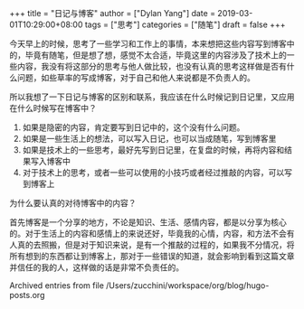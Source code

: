 +++
title = "日记与博客"
author = ["Dylan Yang"]
date = 2019-03-01T10:29:00+08:00
tags = ["思考"]
categories = ["随笔"]
draft = false
+++

今天早上的时候，思考了一些学习和工作上的事情，本来想把这些内容写到博客中的，毕竟有随笔，但是想了想，感觉不太合适，毕竟这里的内容涉及了技术上的一些内容，我没有将这部分的思考与他人做比较，也没有认真的思考这样做是否有什么问题，如些草率的写成博客，对于自己和他人来说都是不负责人的。

所以我想了一下日记与博客的区别和联系，我应该在什么时候记到日记里，又应用在什么时候写在博客中？

1.  如果是隐密的内容，肯定要写到日记中的，这个没有什么问题。
2.  如果是一些生活上的想法，可以写入日记，也可以当成随笔，写到博客里
3.  如果是技术上的一些思考，最好先写到日记里，在复盘的时候，再将内容和结果写入博客中
4.  对于技术上的思考，或者一些可以使用的小技巧或者经过推敲的内容，可以写到博客上

为什么要认真的对待博客中的内容？

首先博客是一个分享的地方，不论是知识、生活、感情内容，都是以分享为核心的。对于生活上的内容和感情上的来说还好，毕竟我的心情，内容，和方法不会有人真的去照搬，但是对于知识来说，是有一个推敲的过程的，如果我不分情况，将所有想到的东西都让到博客上，那对于一些错误的知道，就会影响到看到这篇文章并信任的我的人，这样做的话是非常不负责任的。

Archived entries from file /Users/zucchini/workspace/org/blog/hugo-posts.org
